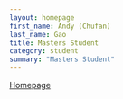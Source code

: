 ```yaml
---
layout: homepage
first_name: Andy (Chufan)
last_name: Gao
title: Masters Student
category: student
summary: "Masters Student"
---
```


[Homepage][1]

[1]:<https://chufangao.github.io>
